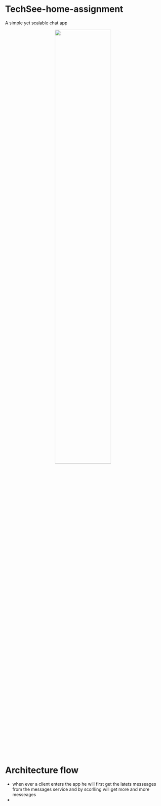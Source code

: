 # TechSee-home-assignment
A simple yet scalable chat app
<p align="center" >
  <img width="60%" src="https://github.com/gnomesaregreat/TechSee-home-assignment/assets/87971291/1e104e7d-0689-4239-b76c-aa553c928243" />
</p>

# Architecture flow
- when ever a client enters the app he will first get the latets messeages from the messages service and by scorlling will get more and more messeages
- 
